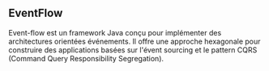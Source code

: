 ## EventFlow

Event-flow est un framework Java conçu pour implémenter des architectures orientées événements.
Il offre une approche hexagonale pour construire des applications basées sur l'évent sourcing et le pattern CQRS (Command Query Responsibility Segregation).
